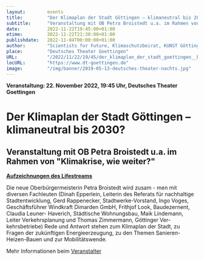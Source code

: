 ```yaml
---
layout:        events
title:         "Der Klimaplan der Stadt Göttingen – klimaneutral bis 2030?"
subtitle:      "Veranstaltung mit OB Petra Broistedt u.a. im Rahmen von 'Klimakrise, wie weiter?'"
date:          2022-11-22T19:45:00+01:00
etime:         2022-11-22T21:30:00+01:00
publishdate:   2022-11-04T00:00:00+01:00
author:        "Scientists for Future, Klimaschutzbeirat, KUNST Göttingen"
place:         "Deutsches Theater Goettingen"
URL:           "/2022/11/22/19/45/der_klimaplan_der_stadt_goettingen__klimaneutral_bis_2030"
locURL:        "https://www.dt-goettingen.de"
image:         "/img/banner/2019-05-13-deutsches-theater-nachts.jpg"
---
```


**Veranstaltung: 22. November 2022, 19:45 Uhr, Deutsches Theater Goettingen**

Der Klimaplan der Stadt Göttingen – klimaneutral bis 2030?
===========

Veranstaltung mit OB Petra Broistedt u.a. im Rahmen von "Klimakrise, wie weiter?"
-----------

[**Aufzeichnungen des Lifestreams**](https://www.youtube.com/watch?v=UCGQItJeDlM)


Die neue Oberbürgermeisterin Petra Broistedt wird zusam -
men mit diversen Fachleuten (Dinah Epperlein, Leiterin des
Referats für nachhaltige Stadtentwicklung, Gerd Rappenecker,
Stadtwerke-Vorstand, Ingo Voges, Geschäftsführer Windkraft
Dimarden GmbH, Frithjof Look, Baudezernent, Claudia Leuner-
Haverich, Städtische Wohnungsbau, Maik Lindemann, Leiter
Verkehrsplanung und Thomas Zimmermann, Göttinger Ver-
kehrsbetriebe) Rede und Antwort stehen zum Klimaplan der
Stadt, zu Fragen der zukünftigen Energieerzeugung, zu den
Themen Sanieren-Heizen-Bauen und zur Mobilitätswende.

Mehr Informationen beim [Veranstalter](https://www.dt-goettingen.de/stueck/klimakrise-wie-weiter)
